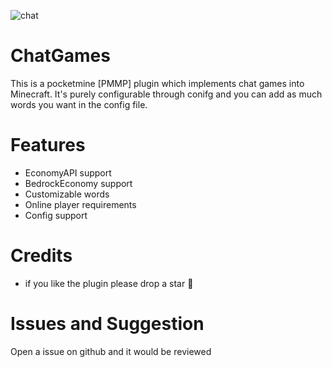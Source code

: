 
![chat](https://github.com/antbag-dev/ChatGames/assets/84870445/16595148-f280-4201-9ed9-d2ff3521e710)

# ChatGames
This is a pocketmine [PMMP] plugin which implements chat games into Minecraft. It's purely configurable through conifg and you can add as much words you want in the config file. 
# Features
- EconomyAPI support 
- BedrockEconomy support 
- Customizable words
- Online player requirements 
- Config support
# Credits
- if you like the plugin please drop a star 🌟 
# Issues and Suggestion
Open a issue on github and it would be reviewed
